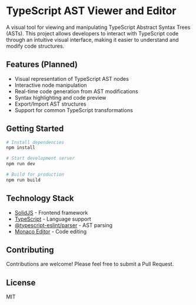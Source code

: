 # TypeScript AST Viewer and Editor

A visual tool for viewing and manipulating TypeScript Abstract Syntax Trees (ASTs). This project allows developers to interact with TypeScript code through an intuitive visual interface, making it easier to understand and modify code structures.

## Features (Planned)

- Visual representation of TypeScript AST nodes
- Interactive node manipulation
- Real-time code generation from AST modifications
- Syntax highlighting and code preview
- Export/Import AST structures
- Support for common TypeScript transformations

## Getting Started

```bash
# Install dependencies
npm install

# Start development server
npm run dev

# Build for production
npm run build
```

## Technology Stack

- [SolidJS](https://www.solidjs.com/) - Frontend framework
- [TypeScript](https://www.typescriptlang.org/) - Language support
- [@typescript-eslint/parser](https://github.com/typescript-eslint/typescript-eslint) - AST parsing
- [Monaco Editor](https://microsoft.github.io/monaco-editor/) - Code editing

## Contributing

Contributions are welcome! Please feel free to submit a Pull Request.

## License

MIT
